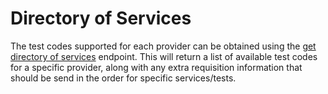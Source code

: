 # Directory of Services
The test codes supported for each provider can be obtained using the [get directory of services](/docs/dmi/api/operations/list-provider-services) endpoint. This will return a list of available test codes for a specific provider, along with any extra requisition information that should be send in the order for specific services/tests.
